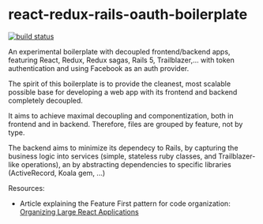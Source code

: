 # react-redux-rails-oauth-boilerplate

<a href="https://travis-ci.org/danielres/react-redux-rails-oauth-boilerplate"><img src="https://travis-ci.org/danielres/react-redux-rails-oauth-boilerplate.svg?branch=master" alt="build status" /></a>

An experimental boilerplate with decoupled frontend/backend apps, featuring React, Redux, Redux sagas, Rails 5, Trailblazer,... with token authentication and using Facebook as an auth provider.

The spirit of this boilerplate is to provide the cleanest, most scalable possible base for developing a web app with its frontend and backend completely decoupled.

It aims to achieve maximal decoupling and componentization, both in frontend and in backend. Therefore, files are grouped by feature, not by type. 

The backend aims to minimize its dependecy to Rails, by capturing the business logic into services (simple, stateless ruby classes, and Trailblazer-like operations), an by abstracting dependencies to specific libraries (ActiveRecord, Koala gem, ...)

Resources:

* Article explaining the Feature First pattern for code organization: [Organizing Large React Applications](http://engineering.kapost.com/2016/01/organizing-large-react-applications/)
